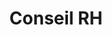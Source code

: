 ---
tags: entreprise_cards
cardOrder: order:1;
wrapColor: yellow_wrap
title: Conseil RH
image: /img/conseil_rh.png
imgClass: h-100
altImage: Conseil RH
jqueryClass: conseil
bgColor:  bg_yellow
backTitleColor: blue
textColor: blue
description: ["Ponctuel ou permanent", "Un véritable support à l'adresse des :"]
descriptionListItem: ["Entreprises","Associations", "Particuliers","IRP","Médecins (généralistes, du travail)"]
buttonBack: card_btn_back
---